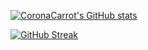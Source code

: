 [![CoronaCarrot's GitHub stats](https://github-readme-stats.vercel.app/api?username=CoronaCarrot)](https://youtu.be/dQw4w9WgXcQ)

[![GitHub Streak](http://github-readme-streak-stats.herokuapp.com?user=CoronaCarrot&theme=dark&hide_border=true&date_format=j%20M%5B%20Y%5D&ring=E04C45&fire=E04C45&sideNums=E04C45&currStreakLabel=FFFFFF&stroke=1B1E26&background=22252F&dates=BEBEBE&sideLabels=FFFFFF&currStreakNum=DDDDDD)](https://git.io/streak-stats)

<!--START_SECTION:activity-->
